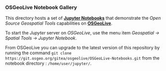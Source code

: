 ### OSGeoLive Notebook Gallery ###

[logo]: https://live.osgeo.org/_images/banner.png "OSGeoLive"

This directory hosts a set of **[Jupyter Notebooks](https://jupyter.org/)** that demonstrate the *Open Source Geospatial Tools* capabilities on **[OSGeoLive](https://live.osgeo.org/en/index.html)**.

To start the *Jupyter* server on *OSGeoLive*, use the menu item *Geospatial -> Spatial Tools -> Jupyter Notebook*. 

From OSGeoLive you can upgrade to the latest version of this repository by running the command ```git clone https://git.osgeo.org/gitea/osgeolive/OSGeoLive-Notebooks.git``` from the notebook directory : ```/home/user/jupyter/```.
